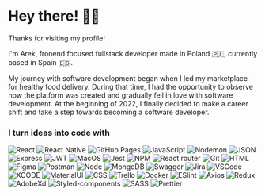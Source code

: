# Hey there! 👋🏼

Thanks for visiting my profile!

I'm Arek, fronend focused fullstack developer made in Poland 🇵🇱, currently based in Spain 🇪🇸.

My journey with software development began when I led my marketplace for healthy food delivery. During that time, I had the opportunity to observe how the platform was created and gradually fell in love with software development. At the beginning of 2022, I finally decided to make a career shift and take a step towards becoming a software developer.

### I turn ideas into code with

![React](https://img.shields.io/badge/React-20232A?style=for-the-badge&logo=react&logoColor=61DAFB) ![React Native](https://img.shields.io/badge/React_Native-20232A?style=for-the-badge&logo=react&logoColor=61DAFB) ![GitHub Pages](https://img.shields.io/badge/GitHub%20Pages-222222?style=for-the-badge&logo=GitHub%20Pages&logoColor=white) ![JavaScript](https://img.shields.io/badge/JavaScript-323330?style=for-the-badge&logo=javascript&logoColor=F7DF1E) ![Nodemon](https://img.shields.io/badge/NODEMON-%23323330.svg?style=for-the-badge&logo=nodemon&logoColor=%BBDEAD) ![JSON](https://img.shields.io/badge/json-5E5C5C?style=for-the-badge&logo=json&logoColor=white) ![Express](https://img.shields.io/badge/Express%20js-000000?style=for-the-badge&logo=express&logoColor=white) ![JWT](https://img.shields.io/badge/JWT-black?style=for-the-badge&logo=JSON%20web%20tokens) ![MacOS](https://img.shields.io/badge/mac%20os-000000?style=for-the-badge&logo=apple&logoColor=white) ![Jest](https://img.shields.io/badge/Jest-C21325?style=for-the-badge&logo=jest&logoColor=white) ![NPM](https://img.shields.io/badge/npm-CB3837?style=for-the-badge&logo=npm&logoColor=white) ![React router](https://img.shields.io/badge/React_Router-CA4245?style=for-the-badge&logo=react-router&logoColor=white)  ![Git](https://img.shields.io/badge/GIT-E44C30?style=for-the-badge&logo=git&logoColor=white) ![HTML](https://img.shields.io/badge/HTML5-E34F26?style=for-the-badge&logo=html5&logoColor=white) ![Figma](https://img.shields.io/badge/Figma-F24E1E?style=for-the-badge&logo=figma&logoColor=white) ![Postman](https://img.shields.io/badge/Postman-FF6C37?style=for-the-badge&logo=Postman&logoColor=white) ![Node](https://img.shields.io/badge/Node%20js-339933?style=for-the-badge&logo=nodedotjs&logoColor=white) ![MongoDB](https://img.shields.io/badge/MongoDB-4EA94B?style=for-the-badge&logo=mongodb&logoColor=white) ![Swagger](https://img.shields.io/badge/Swagger-85EA2D?style=for-the-badge&logo=Swagger&logoColor=white) ![Jira](https://img.shields.io/badge/Jira-0052CC?style=for-the-badge&logo=Jira&logoColor=white) ![VSCode](https://img.shields.io/badge/VSCode-0078D4?style=for-the-badge&logo=visual%20studio%20code&logoColor=white) ![XCODE](https://img.shields.io/badge/Xcode-007ACC?style=for-the-badge&logo=Xcode&logoColor=white) ![MaterialUI](https://img.shields.io/badge/Material%20UI-007FFF?style=for-the-badge&logo=mui&logoColor=white) ![CSS](https://img.shields.io/badge/CSS3-1572B6?style=for-the-badge&logo=css3&logoColor=white) ![Trello](https://img.shields.io/badge/Trello-%23026AA7.svg?style=for-the-badge&logo=Trello&logoColor=white) ![Docker](https://img.shields.io/badge/Docker-2CA5E0?style=for-the-badge&logo=docker&logoColor=white) ![ESlint](https://img.shields.io/badge/eslint-3A33D1?style=for-the-badge&logo=eslint&logoColor=white) ![Axios](https://img.shields.io/badge/axios-671ddf?&style=for-the-badge&logo=axios&logoColor=white) ![Redux](https://img.shields.io/badge/Redux-593D88?style=for-the-badge&logo=redux&logoColor=white) ![AdobeXd](https://img.shields.io/badge/Adobe%20XD-470137?style=for-the-badge&logo=Adobe%20XD&logoColor=#FF61F6) ![Styled-components](https://img.shields.io/badge/styled--components-DB7093?style=for-the-badge&logo=styled-components&logoColor=white) ![SASS](https://img.shields.io/badge/Sass-CC6699?style=for-the-badge&logo=sass&logoColor=white) ![Prettier](https://img.shields.io/badge/prettier-1A2C34?style=for-the-badge&logo=prettier&logoColor=F7BA3E)
